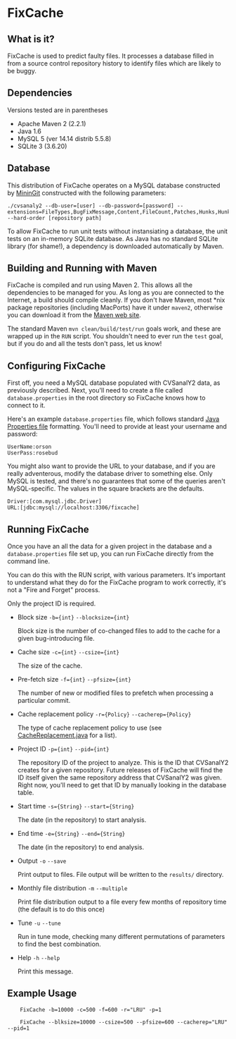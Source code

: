 FixCache
========

What is it?
-----------
FixCache is used to predict faulty files. It processes a database filled in from a source control repository history to identify files which are likely to be buggy.

Dependencies
------------
Versions tested are in parentheses

* Apache Maven 2 (2.2.1)
* Java 1.6
* MySQL 5 (ver 14.14 distrib 5.5.8)
* SQLite 3 (3.6.20)

Database
--------
This distribution of FixCache operates on a MySQL database constructed by [MininGit](http://github.com/SoftwareIntrospectionLab/miningit) constructed with the following parameters:

    ./cvsanaly2 --db-user=[user] --db-password=[password] --extensions=FileTypes,BugFixMessage,Content,FileCount,Patches,Hunks,HunkBlame --hard-order [repository path]

To allow FixCache to run unit tests without instansiating a database, the unit tests on an in-memory SQLite database. As Java has no standard SQLite library (for shame!), a dependency is downloaded automatically by Maven.


Building and Running with Maven
-------------------------------
FixCache is compiled and run using Maven 2. This allows all the dependencies to be managed for you. As long as you are connected to the Internet, a build should compile cleanly. If you don't have Maven, most \*nix package repositories (including MacPorts) have it under `maven2`, otherwise you can download it from the [Maven web site](http://maven.apache.org/download.html).

The standard Maven `mvn clean/build/test/run` goals work, and these are wrapped up in the `RUN` script. You shouldn't need to ever run the `test` goal, but if you do and all the tests don't pass, let us know!

Configuring FixCache
--------------------
First off, you need a MySQL database populated with CVSanalY2 data, as previously described. Next, you'll need to create a file called `database.properties` in the root directory so FixCache knows how to connect to it.

Here's an example `database.properties` file, which follows standard [Java Properties file](http://en.wikipedia.org/wiki/.properties) formatting. You'll need to provide at least your username and password:

    UserName:orson
    UserPass:rosebud

You might also want to provide the URL to your database, and if you are really adventerous, modify the database driver to something else. Only MySQL is tested, and there's no guarantees that some of the queries aren't MySQL-specific. The values in the square brackets are the defaults.

    Driver:[com.mysql.jdbc.Driver]
    URL:[jdbc:mysql://localhost:3306/fixcache]

Running FixCache
----------------
Once you have an all the data for a given project in the database and a `database.properties` file set up, you can run FixCache directly from the command line.

You can do this with the RUN script, with various parameters. It's important to understand what they do for the FixCache program to work correctly, it's not a "Fire and Forget" process.

Only the project ID is required.

* Block size
        `-b={int}`
        `--blocksize={int}`

    Block size is the number of co-changed files to add to the cache for a given bug-introducing file.

* Cache size
        `-c={int}`
        `--csize={int}`

    The size of the cache.

* Pre-fetch size
        `-f={int}`
        `--pfsize={int}`

    The number of new or modified files to prefetch when processing a particular commit.

* Cache replacement policy
        `-r={Policy}`
        `--cacherep={Policy}`

    The type of cache replacement policy to use (see [CacheReplacement.java][CacheReplacement] for a list).

* Project ID
        `-p={int}`
        `--pid={int}`

    The repository ID of the project to analyze. This is the ID that CVSanalY2 creates for a given repository. Future releases of FixCache will find the ID itself given the same repository address that CVSanalY2 was given. Right now, you'll need to get that ID by manually looking in the database table.

* Start time
        `-s={String}`
        `--start={String}`

    The date (in the repository) to start analysis.

* End time
        `-e={String}`
        `--end={String}`

    The date (in the repository) to end analysis.

* Output
        `-o`
        `--save`

    Print output to files. File output will be written to the `results/` directory.

* Monthly file distribution
        `-m`
        `--multiple`

    Print file distribution output to a file every few months of repository time (the default is to do this once)

* Tune
        `-u`
        `--tune`

    Run in tune mode, checking many different permutations of parameters to find the best combination.

* Help
        `-h`
        `--help`

    Print this message.

Example Usage
-------------

        FixCache -b=10000 -c=500 -f=600 -r="LRU" -p=1

        FixCache --blksize=10000 --csize=500 --pfsize=600 --cacherep="LRU" --pid=1

[CacheReplacement]: https://github.com/SoftwareIntrospectionLab/FixCache/blob/master/src/main/java/edu/ucsc/sil/fixcache/cache/CacheReplacement.java
